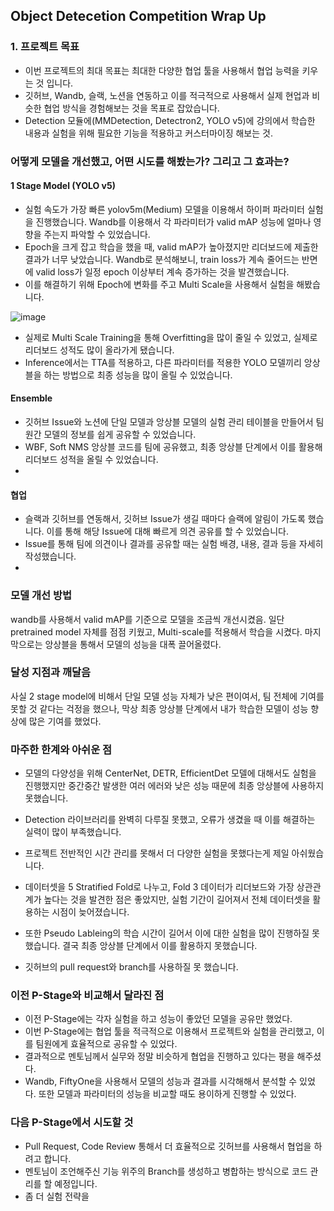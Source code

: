 ## Object Detecetion Competition Wrap Up

### 1. 프로젝트 목표
- 이번 프로젝트의 최대 목표는 최대한 다양한 협업 툴을 사용해서 협업 능력을 키우는 것 입니다.
- 깃허브, Wandb, 슬랙, 노션을 연동하고 이를 적극적으로 사용해서 실제 현업과 비슷한 협업 방식을 경험해보는 것을 목표로 잡았습니다.
- Detection 모듈에(MMDetection, Detectron2, YOLO v5)에 강의에서 학습한 내용과 실험을 위해 필요한 기능을 적용하고 커스터마이징 해보는 것.


### 어떻게 모델을 개선했고, 어떤 시도를 해봤는가? 그리고 그 효과는?
#### 1 Stage Model (YOLO v5)
- 실험 속도가 가장 빠른 yolov5m(Medium) 모델을 이용해서 하이퍼 파라미터 실험을 진행했습니다. Wandb를 이용해서 각 파라미터가 valid mAP 성능에 얼마나 영향을 주는지 파악할 수 있었습니다.
- Epoch을 크게 잡고 학습을 했을 때, valid mAP가 높아졌지만 리더보드에 제출한 결과가 너무 낮았습니다. Wandb로 분석해보니, train loss가 계속 줄어드는 반면에 valid loss가 일정 epoch 이상부터
계속 증가하는 것을 발견했습니다.
- 이를 해결하기 위해 Epoch에 변화를 주고 Multi Scale을 사용해서 실험을 해봤습니다.

![image](https://user-images.githubusercontent.com/48708496/162566038-158a7593-da65-4a78-a042-34b1d4b6fadc.png)

- 실제로 Multi Scale Training을 통해 Overfitting을 많이 줄일 수 있었고, 실제로 리더보드 성적도 많이 올라가게 됐습니다.
- Inference에서는 TTA를 적용하고, 다른 파라미터를 적용한 YOLO 모델끼리 앙상블을 하는 방법으로 최종 성능을 많이 올릴 수 있었습니다.

#### Ensemble
- 깃허브 Issue와 노션에 단일 모델과 앙상블 모델의 실험 관리 테이블을 만들어서 팀원간 모델의 정보를 쉽게 공유할 수 있었습니다.
- WBF, Soft NMS 앙상블 코드를 팀에 공유했고, 최종 앙상블 단계에서 이를 활용해 리더보드 성적을 올릴 수 있었습니다.
- 

#### 협업
- 슬랙과 깃허브를 연동해서, 깃허브 Issue가 생길 때마다 슬랙에 알림이 가도록 했습니다. 이를 통해 해당 Issue에 대해 빠르게 의견 공유를 할 수 있었습니다.
- Issue를 통해 팀에 의견이나 결과를 공유할 때는 실험 배경, 내용, 결과 등을 자세히 작성했습니다.
- 


### 모델 개선 방법 
wandb를 사용해서 valid mAP를 기준으로 모델을 조금씩 개선시켰음. 일단 pretrained model 자체를 점점 키웠고, Multi-scale를 적용해서 학습을 시켰다. 마지막으로는 앙상블을 통해서 모델의 성능을 대폭 끌어올렸다.

### 달성 지점과 깨달음
사실 2 stage model에 비해서 단일 모델 성능 자체가 낮은 편이여서, 팀 전체에 기여를 못할 것 같다는 걱정을 했으나, 막상 최종 앙상블 단계에서 내가 학습한 모델이 성능 향상에 많은 기여를 했었다.



### 마주한 한계와 아쉬운 점 
- 모델의 다양성을 위해 CenterNet, DETR, EfficientDet 모델에 대해서도 실험을 진행했지만 중간중간 발생한 여러 에러와 낮은 성능 때문에 최종 앙상블에 사용하지 못했습니다. 
- Detection 라이브러리를 완벽히 다루질 못했고, 오류가 생겼을 때 이를 해결하는 실력이 많이 부족했습니다.


- 프로젝트 전반적인 시간 관리를 못해서 더 다양한 실험을 못했다는게 제일 아쉬웠습니다.
- 데이터셋을 5 Stratified Fold로 나누고, Fold 3 데이터가 리더보드와 가장 상관관계가 높다는 것을 발견한 점은 좋았지만, 실험 기간이 길어져서 전체 데이터셋을 활용하는 시점이 늦어졌습니다.
- 또한 Pseudo Lableing의 학습 시간이 길어서 이에 대한 실험을 많이 진행하질 못했습니다. 결국 최종 앙상블 단계에서 이를 활용하지 못했습니다.


- 깃허브의 pull request와 branch를 사용하질 못 했습니다.


### 이전 P-Stage와 비교해서 달라진 점
- 이전 P-Stage에는 각자 실험을 하고 성능이 좋았던 모델을 공유만 했었다.
- 이번 P-Stage에는 협업 툴을 적극적으로 이용해서 프로젝트와 실험을 관리했고, 이를 팀원에게 효율적으로 공유할 수 있었다.
- 결과적으로 멘토님께서 실무와 정말 비슷하게 협업을 진행하고 있다는 평을 해주셨다.
- Wandb, FiftyOne을 사용해서 모델의 성능과 결과를 시각해해서 분석할 수 있었다. 또한 모델과 파라미터의 성능을 비교할 때도 용이하게 진행할 수 있었다.

### 다음 P-Stage에서 시도할 것 
- Pull Request, Code Review 통해서 더 효율적으로 깃허브를 사용해서 협업을 하려고 합니다.
- 멘토님이 조언해주신 기능 위주의 Branch를 생성하고 병합하는 방식으로 코드 관리를 할 예정입니다.
- 좀 더 실험 전략을
